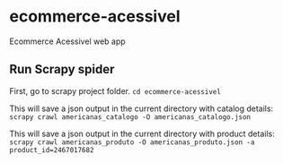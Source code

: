 # ecommerce-acessivel
Ecommerce Acessivel web app

## Run Scrapy spider

First, go to scrapy project folder.
`cd ecommerce-acessivel`

This will save a json output in the current directory with catalog details:
`scrapy crawl americanas_catalogo -O americanas_catalogo.json`


This will save a json output in the current directory with product details:
`scrapy crawl americanas_produto -O americanas_produto.json -a product_id=2467017682`
